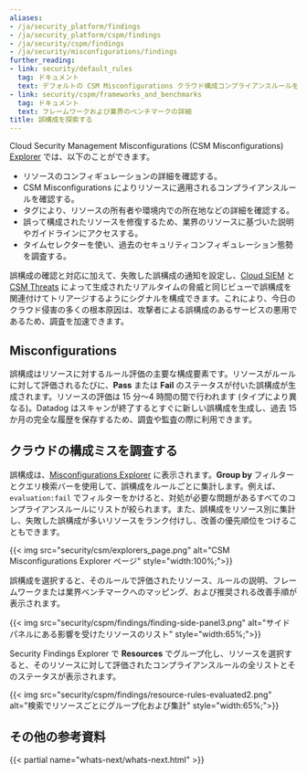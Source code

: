 ```yaml
---
aliases:
- /ja/security_platform/findings
- /ja/security_platform/cspm/findings
- /ja/security/cspm/findings
- /ja/security/misconfigurations/findings
further_reading:
- link: security/default_rules
  tag: ドキュメント
  text: デフォルトの CSM Misconfigurations クラウド構成コンプライアンスルールを調べる
- link: security/cspm/frameworks_and_benchmarks
  tag: ドキュメント
  text: フレームワークおよび業界のベンチマークの詳細
title: 誤構成を探索する
---
```


Cloud Security Management Misconfigurations (CSM Misconfigurations) [Explorer][1] では、以下のことができます。

- リソースのコンフィギュレーションの詳細を確認する。
- CSM Misconfigurations によりリソースに適用されるコンプライアンスルールを確認する。
- タグにより、リソースの所有者や環境内での所在地などの詳細を確認する。
- 誤って構成されたリソースを修復するため、業界のリソースに基づいた説明やガイドラインにアクセスする。
- タイムセレクターを使い、過去のセキュリティコンフィギュレーション態勢を調査する。

誤構成の確認と対応に加えて、失敗した誤構成の通知を設定し、[Cloud SIEM][2] と [CSM Threats][3] によって生成されたリアルタイムの脅威と同じビューで誤構成を関連付けてトリアージするようにシグナルを構成できます。これにより、今日のクラウド侵害の多くの根本原因は、攻撃者による誤構成のあるサービスの悪用であるため、調査を加速できます。

## Misconfigurations

誤構成はリソースに対するルール評価の主要な構成要素です。リソースがルールに対して評価されるたびに、**Pass** または **Fail** のステータスが付いた誤構成が生成されます。リソースの評価は 15 分〜4 時間の間で行われます (タイプにより異なる)。Datadog はスキャンが終了するとすぐに新しい誤構成を生成し、過去 15 か月の完全な履歴を保存するため、調査や監査の際に利用できます。

## クラウドの構成ミスを調査する

誤構成は、[Misconfigurations Explorer][1] に表示されます。**Group by** フィルターとクエリ検索バーを使用して、誤構成をルールごとに集計します。例えば、`evaluation:fail` でフィルターをかけると、対処が必要な問題があるすべてのコンプライアンスルールにリストが絞られます。また、誤構成をリソース別に集計し、失敗した誤構成が多いリソースをランク付けし、改善の優先順位をつけることもできます。

{{< img src="security/csm/explorers_page.png" alt="CSM Misconfigurations Explorer ページ" style="width:100%;">}}

誤構成を選択すると、そのルールで評価されたリソース、ルールの説明、フレームワークまたは業界ベンチマークへのマッピング、および推奨される改善手順が表示されます。

{{< img src="security/cspm/findings/finding-side-panel3.png" alt="サイドパネルにある影響を受けたリソースのリスト" style="width:65%;">}}

Security Findings Explorer で **Resources** でグループ化し、リソースを選択すると、そのリソースに対して評価されたコンプライアンスルールの全リストとそのステータスが表示されます。

{{< img src="security/cspm/findings/resource-rules-evaluated2.png" alt="検索でリソースごとにグループ化および集計" style="width:65%;">}}

## その他の参考資料

{{< partial name="whats-next/whats-next.html" >}}

[1]: https://app.datadoghq.com/security/compliance?time=now
[2]: /ja/security/cloud_siem/
[3]: /ja/security/threats/
[4]: /ja/security/default_rules/cis-aws-1.5.0-2.1.5/
